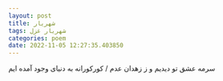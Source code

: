 ```yaml
---
layout: post
title: شهریار
tags: شهریار غزل
categories: poem
date: 2022-11-05 12:27:35.403850
---
```


سرمه عشق تو دیدیم و ز زهدان عدم / کورکورانه به دنیای وجود آمده ایم